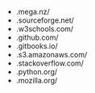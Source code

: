 - .mega.nz/
- .sourceforge.net/
- .w3schools.com/
- .github.com/
- .gitbooks.io/
- .s3.amazonaws.com/
- .stackoverflow.com/
- .python.org/
- .mozilla.org/
